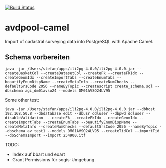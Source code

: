 [![Build Status](https://travis-ci.org/edigonzales/avdpool-camel.svg?branch=master)](https://travis-ci.org/edigonzales/avdpool-camel)
# avdpool-camel
Import of cadastral surveying data into PostgreSQL with Apache Camel.

## Schema vorbereiten

```
java -jar /Users/stefan/apps/ili2pg-4.0.0/ili2pg-4.0.0.jar --createBasketCol --createDatasetCol --createFk --createFkIdx --createGeomIdx --createImportTabs --createEnumTabs --beautifyEnumDispName --createMetaInfo --createNumChecks --defaultSrsCode 2056 --nameByTopic --createscript create_schema.sql --dbschema agi_dm01avso24 --models DM01AVSO24LV95 
```




Some other test:
```
java -jar /Users/stefan/apps/ili2pg-4.0.0/ili2pg-4.0.0.jar --dbhost 192.168.50.8 --dbdatabase edit --dbusr ddluser --dbpwd ddluser --disableValidation  --createFk --createFkIdx --createGeomIdx --createImportTabs --createEnumTabs --beautifyEnumDispName --createMetaInfo --createNumChecks --defaultSrsCode 2056 --nameByTopic --dbschema av_test1 --models DM01AVSO24LV95 --createTidCol --importTid --doSchemaImport --import 254900.itf
```



TODO: 
- Index auf bbart und eoart
- Grant Permissions für sogis-Umgebung.
